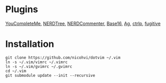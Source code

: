 # Plugins

[YouCompleteMe](), [NERDTree](), [NERDCommenter](), [Base16](), [Ag](), [ctrlp](), [fugitive]()

# Installation

    git clone https://github.com/nicohvi/dotvim ~/.vim
    ln -s ~/.vim/vimrc ~/.vimrc
    ln -s ~/.vim/gvimrc ~/.gvimrc
    cd ~/.vim
    git submodule update --init --recursive
